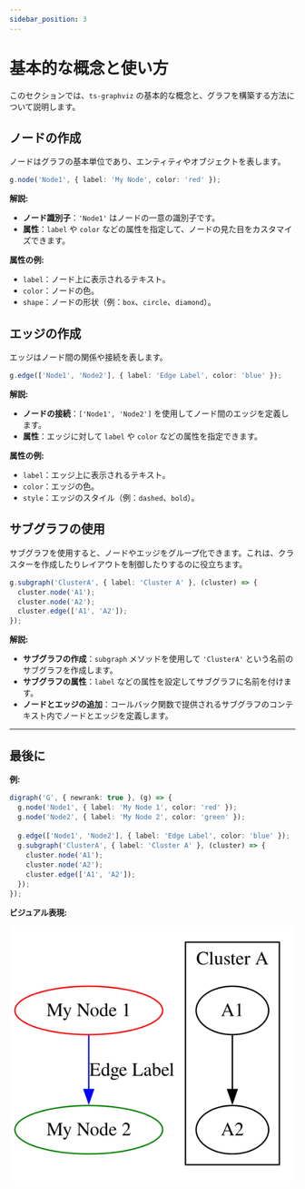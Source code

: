 ```yaml
---
sidebar_position: 3
---
```

# 基本的な概念と使い方

このセクションでは、`ts-graphviz` の基本的な概念と、グラフを構築する方法について説明します。

## ノードの作成

ノードはグラフの基本単位であり、エンティティやオブジェクトを表します。

```typescript
g.node('Node1', { label: 'My Node', color: 'red' });
```

**解説:**

- **ノード識別子**：`'Node1'` はノードの一意の識別子です。
- **属性**：`label` や `color` などの属性を指定して、ノードの見た目をカスタマイズできます。

**属性の例:**

- `label`：ノード上に表示されるテキスト。
- `color`：ノードの色。
- `shape`：ノードの形状（例：`box`、`circle`、`diamond`）。

## エッジの作成

エッジはノード間の関係や接続を表します。

```typescript
g.edge(['Node1', 'Node2'], { label: 'Edge Label', color: 'blue' });
```

**解説:**

- **ノードの接続**：`['Node1', 'Node2']` を使用してノード間のエッジを定義します。
- **属性**：エッジに対して `label` や `color` などの属性を指定できます。

**属性の例:**

- `label`：エッジ上に表示されるテキスト。
- `color`：エッジの色。
- `style`：エッジのスタイル（例：`dashed`、`bold`）。

## サブグラフの使用

サブグラフを使用すると、ノードやエッジをグループ化できます。これは、クラスターを作成したりレイアウトを制御したりするのに役立ちます。

```typescript
g.subgraph('ClusterA', { label: 'Cluster A' }, (cluster) => {
  cluster.node('A1');
  cluster.node('A2');
  cluster.edge(['A1', 'A2']);
});
```

**解説:**

- **サブグラフの作成**：`subgraph` メソッドを使用して `'ClusterA'` という名前のサブグラフを作成します。
- **サブグラフの属性**：`label` などの属性を設定してサブグラフに名前を付けます。
- **ノードとエッジの追加**：コールバック関数で提供されるサブグラフのコンテキスト内でノードとエッジを定義します。

---

## 最後に

**例:**

```typescript
digraph('G', { newrank: true }, (g) => {
  g.node('Node1', { label: 'My Node 1', color: 'red' });
  g.node('Node2', { label: 'My Node 2', color: 'green' });

  g.edge(['Node1', 'Node2'], { label: 'Edge Label', color: 'blue' });
  g.subgraph('ClusterA', { label: 'Cluster A' }, (cluster) => {
    cluster.node('A1');
    cluster.node('A2');
    cluster.edge(['A1', 'A2']);
  });
});
```

**ビジュアル表現:**

![基本的な使い方](./img/basic-usage.svg)
